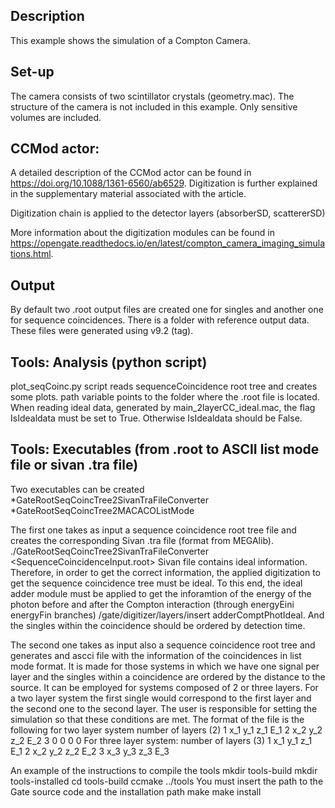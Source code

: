 
## Description
This example shows the simulation of a Compton Camera.
 
## Set-up
The  camera consists  of two  scintillator crystals (geometry.mac). The structure of the camera is not included in this example. Only sensitive volumes are included.
  
## CCMod actor:
A detailed description of the CCMod actor can be found in  https://doi.org/10.1088/1361-6560/ab6529.
Digitization is further explained in the supplementary material associated with the article.

Digitization chain is applied to the detector layers (absorberSD, scattererSD)

  
More information about the  digitization modules can be found in https://opengate.readthedocs.io/en/latest/compton_camera_imaging_simulations.html.

## Output

By default two .root output files are created one for singles and another one for  sequence coincidences.
There is a folder with reference output data. These files were generated using v9.2 (tag).


## Tools: Analysis (python script)
plot_seqCoinc.py  script reads sequenceCoincidence root tree and creates some plots.
path variable points to the folder where the .root file is located.
When reading ideal data, generated by main_2layerCC_ideal.mac, the flag IsIdealdata must be set to True. Otherwise IsIdealdata should be False.



## Tools: Executables (from .root to  ASCII list mode file or sivan .tra file) 

Two executables  can be created
*GateRootSeqCoincTree2SivanTraFileConverter 
*GateRootSeqCoincTree2MACACOListMode

The first one takes as input a sequence coincidence root tree file  and creates  the corresponding Sivan .tra file  (format from MEGAlib). 
  ./GateRootSeqCoincTree2SivanTraFileConverter <SequenceCoincidenceInput.root>
Sivan file  contains ideal information. Therefore, in order to get the correct information,   the applied digitization to get the sequence coincidence tree must be ideal. To this end,   the ideal  adder module must be applied to get  the inforamtion of the energy of the photon before and after the  Compton interaction (through energyEini energyFin branches) 
/gate/digitizer/layers/insert adderComptPhotIdeal.
And the singles within the coincidence should be ordered by detection time.

The second one takes as input also a sequence coincidence root tree and generates and ascci file with the information of the coincidences in list mode format. It is made for those systems in which we have one signal per layer  and the singles within a coincidence are ordered by  the  distance to the source. It can be employed for systems composed of 2 or three layers.
For a two layer system  the first single would correspond  to the first layer and the second one to the second layer. The user is responsible for setting the simulation so that these conditions are met.
The format of the file is the following for two layer system
number of layers (2)  1    x_1  y_1   z_1  E_1   2  x_2  y_2  z_2  E_2   3  0  0  0  0
For three layer system:
number of layers (3)  1  x_1  y_1  z_1  E_1 2 x_2 y_2  z_2  E_2  3  x_3  y_3  z_3  E_3 


An example of the instructions to compile the tools
mkdir tools-build
mkdir tools-installed 
cd tools-build
ccmake ../tools
You must insert the path to the Gate source code  and the installation path 
make 
make install






